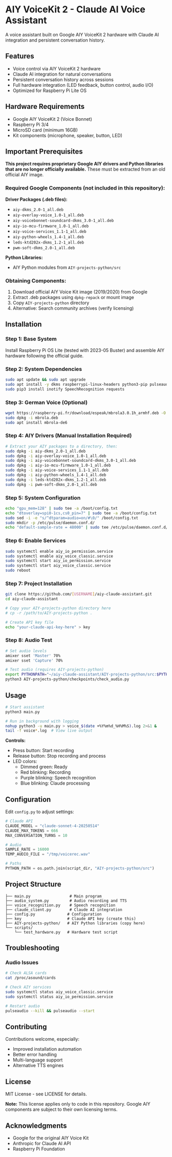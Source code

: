 # AIY VoiceKit 2 - Claude AI Voice Assistant

A voice assistant built on Google AIY VoiceKit 2 hardware with Claude AI integration and persistent conversation history.

## Features

- Voice control via AIY VoiceKit 2 hardware
- Claude AI integration for natural conversations
- Persistent conversation history across sessions
- Full hardware integration (LED feedback, button control, audio I/O)
- Optimized for Raspberry Pi Lite OS

## Hardware Requirements

- Google AIY VoiceKit 2 (Voice Bonnet)
- Raspberry Pi 3/4
- MicroSD card (minimum 16GB)
- Kit components (microphone, speaker, button, LED)

## Important Prerequisites

**This project requires proprietary Google AIY drivers and Python libraries that are no longer officially available.** These must be extracted from an old official AIY image.

### Required Google Components (not included in this repository):

**Driver Packages (.deb files):**
- `aiy-dkms_2.0-1_all.deb`
- `aiy-overlay-voice_1.0-1_all.deb`
- `aiy-voicebonnet-soundcard-dkms_3.0-1_all.deb`
- `aiy-io-mcu-firmware_1.0-1_all.deb`
- `aiy-voice-services_1.1-1_all.deb`
- `aiy-python-wheels_1.4-1_all.deb`
- `leds-ktd202x-dkms_1.2-1_all.deb`
- `pwm-soft-dkms_2.0-1_all.deb`

**Python Libraries:**
- AIY Python modules from `AIY-projects-python/src`

### Obtaining Components:
1. Download official AIY Voice Kit image (2019/2020) from Google
2. Extract .deb packages using `dpkg-repack` or mount image
3. Copy `AIY-projects-python` directory
4. Alternative: Search community archives (verify licensing)

## Installation

### Step 1: Base System

Install Raspberry Pi OS Lite (tested with 2023-05 Buster) and assemble AIY hardware following the official guide.

### Step 2: System Dependencies

```bash
sudo apt update && sudo apt upgrade
sudo apt install -y dkms raspberrypi-linux-headers python3-pip pulseaudio flac espeak espeak-data
sudo pip3 install inotify SpeechRecognition requests
```

### Step 3: German Voice (Optional)

```bash
wget https://raspberry-pi.fr/download/espeak/mbrola3.0.1h_armhf.deb -O mbrola.deb
sudo dpkg -i mbrola.deb
sudo apt install mbrola-de6
```

### Step 4: AIY Drivers (Manual Installation Required)

```bash
# Extract your AIY packages to a directory, then:
sudo dpkg -i aiy-dkms_2.0-1_all.deb
sudo dpkg -i aiy-overlay-voice_1.0-1_all.deb
sudo dpkg -i aiy-voicebonnet-soundcard-dkms_3.0-1_all.deb
sudo dpkg -i aiy-io-mcu-firmware_1.0-1_all.deb
sudo dpkg -i aiy-voice-services_1.1-1_all.deb
sudo dpkg -i aiy-python-wheels_1.4-1_all.deb
sudo dpkg -i leds-ktd202x-dkms_1.2-1_all.deb
sudo dpkg -i pwm-soft-dkms_2.0-1_all.deb
```

### Step 5: System Configuration

```bash
echo "gpu_mem=128" | sudo tee -a /boot/config.txt
echo "dtoverlay=spi0-1cs,cs0_pin=7" | sudo tee -a /boot/config.txt
sudo sed -i -e "s/^dtparam=audio=on/#\0/" /boot/config.txt
sudo mkdir -p /etc/pulse/daemon.conf.d/
echo "default-sample-rate = 48000" | sudo tee /etc/pulse/daemon.conf.d/aiy.conf
```

### Step 6: Enable Services

```bash
sudo systemctl enable aiy_io_permission.service
sudo systemctl enable aiy_voice_classic.service
sudo systemctl start aiy_io_permission.service
sudo systemctl start aiy_voice_classic.service
sudo reboot
```

### Step 7: Project Installation

```bash
git clone https://github.com/[USERNAME]/aiy-claude-assistant.git
cd aiy-claude-assistant

# Copy your AIY-projects-python directory here
# cp -r /path/to/AIY-projects-python .

# Create API key file
echo "your-claude-api-key-here" > key
```

### Step 8: Audio Test

```bash
# Set audio levels
amixer sset 'Master' 70%
amixer sset 'Capture' 70%

# Test audio (requires AIY-projects-python)
export PYTHONPATH="~/aiy-claude-assistant/AIY-projects-python/src:$PYTHONPATH"
python3 AIY-projects-python/checkpoints/check_audio.py
```

## Usage

```bash
# Start assistant
python3 main.py

# Run in background with logging
nohup python3 -u main.py > voice_$(date +%Y%m%d_%H%M%S).log 2>&1 &
tail -f voice*.log  # View live output
```

**Controls:**
- Press button: Start recording
- Release button: Stop recording and process
- LED colors:
  - Dimmed green: Ready
  - Red blinking: Recording
  - Purple blinking: Speech recognition
  - Blue blinking: Claude processing

## Configuration

Edit `config.py` to adjust settings:

```python
# Claude API
CLAUDE_MODEL = "claude-sonnet-4-20250514"
CLAUDE_MAX_TOKENS = 666
MAX_CONVERSATION_TURNS = 10

# Audio
SAMPLE_RATE = 16000
TEMP_AUDIO_FILE = "/tmp/voicerec.wav"

# Paths
PYTHON_PATH = os.path.join(script_dir, "AIY-projects-python/src")
```

## Project Structure

```
├── main.py                 # Main program
├── audio_system.py         # Audio recording and TTS
├── voice_recognition.py    # Speech recognition
├── claude_client.py        # Claude AI integration
├── config.py              # Configuration
├── key                    # Claude API key (create this)
├── AIY-projects-python/   # AIY Python libraries (copy here)
└── scripts/
    └── test_hardware.py   # Hardware test script
```

## Troubleshooting

### Audio Issues
```bash
# Check ALSA cards
cat /proc/asound/cards

# Check AIY services
sudo systemctl status aiy_voice_classic.service
sudo systemctl status aiy_io_permission.service

# Restart audio
pulseaudio --kill && pulseaudio --start
```

## Contributing

Contributions welcome, especially:
- Improved installation automation
- Better error handling
- Multi-language support
- Alternative TTS engines

## License

MIT License - see LICENSE for details.

**Note:** This license applies only to code in this repository. Google AIY components are subject to their own licensing terms.

## Acknowledgments

- Google for the original AIY Voice Kit
- Anthropic for Claude AI API
- Raspberry Pi Foundation
